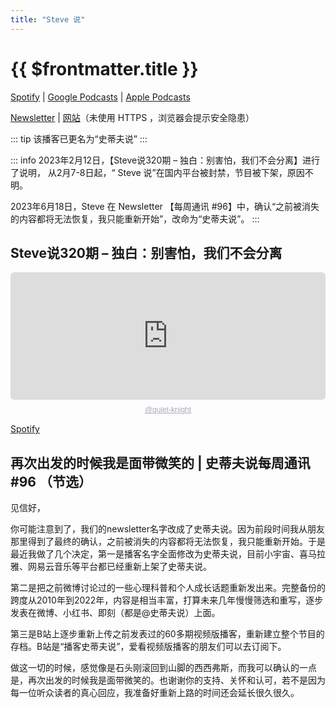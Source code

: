 ```yaml
---
title: "Steve 说"
---
```


# {{ $frontmatter.title }}

[Spotify](https://open.spotify.com/show/4rHsOhdvFMn94U3LSsfoT8) | [Google Podcasts](https://podcasts.google.com/feed/aHR0cDovL3N0ZXZlc2h1by5jb20vcnNz) | [Apple Podcasts](https://podcasts.apple.com/cn/podcast/%E5%8F%B2%E8%92%82%E5%A4%AB%E8%AF%B4/id1073852728)

[Newsletter](https://steve.hedwig.pub) | [网站](https://steveshuo.com)（未使用 HTTPS ，浏览器会提示安全隐患）

::: tip
该播客已更名为“史蒂夫说”
:::

::: info
2023年2月12日，【Steve说320期 – 独白：别害怕，我们不会分离】进行了说明， 从2月7-8日起，“ Steve 说”在国内平台被封禁，节目被下架，原因不明。

2023年6月18日，Steve 在 Newsletter 【每周通讯 #96】中，确认“之前被消失的内容都将无法恢复，我只能重新开始”，改命为“史蒂夫说”。
:::

## Steve说320期 – 独白：别害怕，我们不会分离

<div style="height: 228px; width: 100%;"><iframe src="https://audio.com/embed/audio/1783848360279495?theme=light"
    style="display:block; border-radius: 6px; border: none; height: 204px; width: 100%;"></iframe><a href='https://audio.com/quiet-knight' style="text-align: center; display: block; color: #A4ABB6; font-size: 12px; font-family: sans-serif; line-height: 16px; margin-top: 8px; overflow: hidden; white-space: nowrap; text-overflow: ellipsis;">@quiet-knight</a></div>

[Spotify](https://open.spotify.com/episode/7sZqaSjMQfBpCHVyZDULV5)

## 再次出发的时候我是面带微笑的 | 史蒂夫说每周通讯 #96 （节选）

见信好，

你可能注意到了，我们的newsletter名字改成了史蒂夫说。因为前段时间我从朋友那里得到了最终的确认，之前被消失的内容都将无法恢复，我只能重新开始。于是最近我做了几个决定，第一是播客名字全面修改为史蒂夫说，目前小宇宙、喜马拉雅、网易云音乐等平台都已经重新上架了史蒂夫说。

第二是把之前微博讨论过的一些心理科普和个人成长话题重新发出来。完整备份的跨度从2010年到2022年，内容是相当丰富，打算未来几年慢慢筛选和重写，逐步发表在微博、小红书、即刻（都是@史蒂夫说）上面。

第三是B站上逐步重新上传之前发表过的60多期视频版播客，重新建立整个节目的存档。B站是“播客史蒂夫说”，爱看视频版播客的朋友们可以去订阅下。

做这一切的时候，感觉像是石头刚滚回到山脚的西西弗斯，而我可以确认的一点是，再次出发的时候我是面带微笑的。也谢谢你的支持、关怀和认可，若不是因为每一位听众读者的真心回应，我准备好重新上路的时间还会延长很久很久。